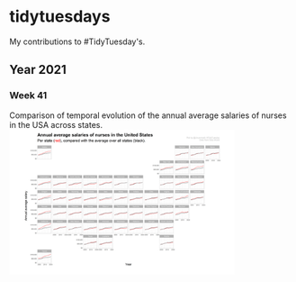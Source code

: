 # tidytuesdays
My contributions to #TidyTuesday's.

## Year 2021
### Week 41
Comparison of temporal evolution of the annual average salaries of nurses in the USA across states.
<img src="https://github.com/codicolus/tidytuesdays/blob/main/2021/w41/annual_avg_salariesnurses.png" width="400">
